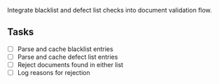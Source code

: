 Integrate blacklist and defect list checks into document validation flow.

## Tasks
- [ ] Parse and cache blacklist entries
- [ ] Parse and cache defect list entries
- [ ] Reject documents found in either list
- [ ] Log reasons for rejection